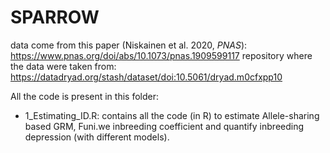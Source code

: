 # SPARROW

data come from this paper (Niskainen et al. 2020, *PNAS*): https://www.pnas.org/doi/abs/10.1073/pnas.1909599117
repository where the data were taken from: https://datadryad.org/stash/dataset/doi:10.5061/dryad.m0cfxpp10

All the code is present in this folder:

- 1_Estimating_ID.R: contains all the code (in R) to estimate Allele-sharing based GRM, Funi.we inbreeding coefficient and quantify inbreeding depression (with different models).
